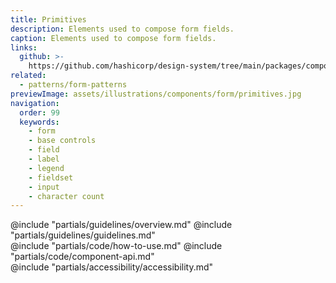 ```yaml
---
title: Primitives
description: Elements used to compose form fields.
caption: Elements used to compose form fields.
links:
  github: >-
    https://github.com/hashicorp/design-system/tree/main/packages/components/src/components/hds/form
related:
  - patterns/form-patterns
previewImage: assets/illustrations/components/form/primitives.jpg
navigation:
  order: 99
  keywords:
    - form
    - base controls
    - field
    - label
    - legend
    - fieldset
    - input
    - character count
---
```


<section data-tab="Guidelines">
  @include "partials/guidelines/overview.md"
  @include "partials/guidelines/guidelines.md"
</section>

<section data-tab="Code">
  @include "partials/code/how-to-use.md"
  @include "partials/code/component-api.md"
</section>

<section data-tab="Accessibility">
  @include "partials/accessibility/accessibility.md"
</section>
